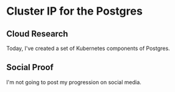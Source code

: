 # Cluster IP for the Postgres
## Cloud Research
Today, I've created a set of Kubernetes components of Postgres.

## Social Proof
I'm not going to post my progression on social media.